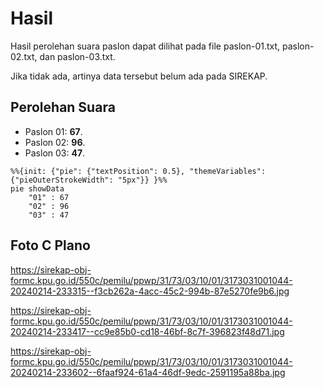# Hasil

Hasil perolehan suara paslon dapat dilihat pada file paslon-01.txt, paslon-02.txt, dan paslon-03.txt.

Jika tidak ada, artinya data tersebut belum ada pada SIREKAP.

## Perolehan Suara

 * Paslon 01: **67**.
 * Paslon 02: **96**.
 * Paslon 03: **47**.

```mermaid
%%{init: {"pie": {"textPosition": 0.5}, "themeVariables": {"pieOuterStrokeWidth": "5px"}} }%%
pie showData
    "01" : 67
    "02" : 96
    "03" : 47
```
## Foto C Plano

https://sirekap-obj-formc.kpu.go.id/550c/pemilu/ppwp/31/73/03/10/01/3173031001044-20240214-233315--f3cb262a-4acc-45c2-994b-87e5270fe9b6.jpg

https://sirekap-obj-formc.kpu.go.id/550c/pemilu/ppwp/31/73/03/10/01/3173031001044-20240214-233417--cc9e85b0-cd18-46bf-8c7f-396823f48d71.jpg

https://sirekap-obj-formc.kpu.go.id/550c/pemilu/ppwp/31/73/03/10/01/3173031001044-20240214-233602--6faaf924-61a4-46df-9edc-2591195a88ba.jpg
